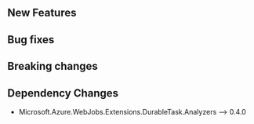 <!-- Please put your changes into the appropriate category (or categories) below. -->

## New Features

## Bug fixes

## Breaking changes

## Dependency Changes 
- Microsoft.Azure.WebJobs.Extensions.DurableTask.Analyzers --> 0.4.0
